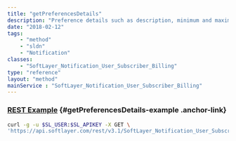 ```yaml
---
title: "getPreferencesDetails"
description: "Preference details such as description, minimum and maximum limits, default value and unit of measure."
date: "2018-02-12"
tags:
    - "method"
    - "sldn"
    - "Notification"
classes:
    - "SoftLayer_Notification_User_Subscriber_Billing"
type: "reference"
layout: "method"
mainService : "SoftLayer_Notification_User_Subscriber_Billing"
---
```


### [REST Example](#getPreferencesDetails-example) <a href="/article/rest/"><i class="fas fa-question"></i></a> {#getPreferencesDetails-example .anchor-link} 
```bash
curl -g -u $SL_USER:$SL_APIKEY -X GET \
'https://api.softlayer.com/rest/v3.1/SoftLayer_Notification_User_Subscriber_Billing/{SoftLayer_Notification_User_Subscriber_BillingID}/getPreferencesDetails'
```
